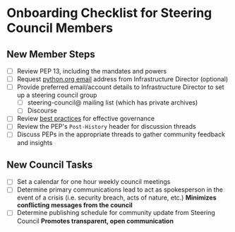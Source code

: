 # Onboarding Checklist for Steering Council Members

## New Member Steps

- [ ] Review PEP 13, including the mandates and powers
- [ ] Request [python.org email](https://www.python.org/psf/records/board/policies/email/) address from Infrastructure Director
      (optional)
- [ ] Provide preferred email/account details to Infrastructure Director to
      set up a steering council group
  - [ ] steering-council@ mailing list (which has private archives)
  - [ ] Discourse
- [ ] Review [best practices](best-practices.md) for effective governance
- [ ] Review the PEP's `Post-History` header for discussion threads
- [ ] Discuss PEPs in the appropriate threads to gather community feedback and insights

## New Council Tasks

- [ ] Set a calendar for one hour weekly council meetings
- [ ] Determine primary communications lead to act as spokesperson
      in the event of a crisis (i.e. security breach, acts of nature, etc.)
      **Minimizes conflicting messages from the council**
- [ ] Determine publishing schedule for community update from
      Steering Council **Promotes transparent, open communication**
